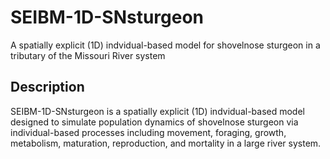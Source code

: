# SEIBM-1D-SNsturgeon
A spatially explicit (1D) indvidual-based model for shovelnose sturgeon in a tributary of the Missouri River system

## Description 
SEIBM-1D-SNsturgeon is a spatially explicit (1D) indvidual-based model designed to simulate population dynamics of shovelnose sturgeon via individual-based processes including movement, foraging, growth, metabolism, maturation, reproduction, and mortality in a large river system.   
